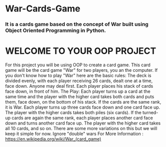 <h1>War-Cards-Game</h1>
<h3>It is a cards game based on the concept of War built using Object Oriented Programming in Python.</h3>

<h1>WELCOME TO YOUR OOP PROJECT</h3>

For this project you will be using OOP to create a card game. This card game will
be the card game "War" for two players, you an the computer. If you don't know
how to play "War" here are the basic rules:
The deck is divided evenly, with each player receiving 26 cards, dealt one at a time,
face down. Anyone may deal first. Each player places his stack of cards face down,
in front of him.
The Play:
Each player turns up a card at the same time and the player with the higher card
takes both cards and puts them, face down, on the bottom of his stack.
If the cards are the same rank, it is War. Each player turns up three cards face
down and one card face up. The player with the higher cards takes both piles
(six cards). If the turned-up cards are again the same rank, each player places
another card face down and turns another card face up. The player with the
higher card takes all 10 cards, and so on.
There are some more variations on this but we will keep it simple for now.
Ignore "double" wars
For More Information : https://en.wikipedia.org/wiki/War_(card_game) 
